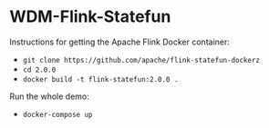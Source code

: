 # WDM-Flink-Statefun
Instructions for getting the Apache Flink Docker container:
* `git clone https://github.com/apache/flink-statefun-dockerz`
* `cd 2.0.0`
* `docker build -t flink-statefun:2.0.0 .`

Run the whole demo:
* `docker-compose up`
